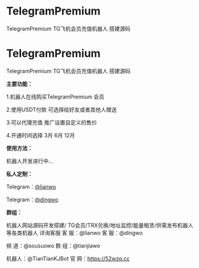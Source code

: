 # TelegramPremium
TelegramPremium TG飞机会员充值机器人 搭建源码
# TelegramPremium

TelegramPremium TG飞机会员充值机器人 搭建源码

**主要功能：**

1.机器人在线购买TelegramPremium 会员

2.使用USDT付款 可选择给好友或者其他人赠送

3.可以代理充值 推广设置自定义的售价

4.开通时间选择 3月 6月 12月

**使用方法：**

机器人开发进行中...

**私人定制：**

Telegram：[@lianwo ](https://t.me/lianwo)

Telegram：[@dingwo ](https://t.me/dingwo)

**群组：**

机器人网站源码开发搭建/ TG会员/TRX兑换/地址监控/能量租赁/供需发布机器人 等各类机器人 详询客服
客 服：@lianwo  客 服：@dingwo

频 道：@sousuowo  群 组：@tianjiawo

机器人：@TianTianKJBot   官 网：https://52wzq.cc
